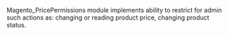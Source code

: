 Magento_PricePermissions module implements ability to restrict for admin such actions as: changing or reading product price, changing product status.
